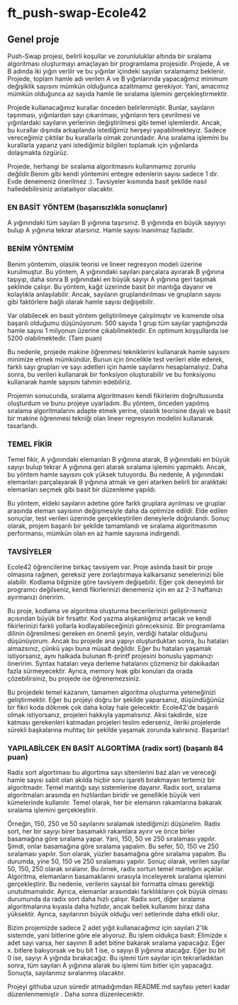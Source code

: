 # ft_push-swap-Ecole42
## Genel proje
Push-Swap projesi, belirli koşullar ve zorunluluklar altında bir sıralama algoritması oluşturmayı amaçlayan bir programlama projesidir. 
Projede, A ve B adında iki yığın verilir ve bu yığınlar içindeki sayıları sıralamamız beklenir. Projede, toplam hamle adı verilen A ve B 
yığınlarında yapacağımız minimum değişiklik sayısını mümkün olduğunca azaltmamız gerekiyor. Yani, amacımız mümkün olduğunca az sayıda hamle 
ile sıralama işlemini gerçekleştirmektir.

Projede kullanacağımız kurallar önceden belirlenmiştir. Bunlar, sayıların taşınması, yığınlardan sayı çıkarılması, 
yığınların ters çevrilmesi ve yığınlardaki sayıların yerlerinin değiştirilmesi gibi temel işlemlerdir. Ancak, bu 
kurallar dışında arkaplanda istediğimiz herşeyi yapabilmekteyiz. Sadece vereceğimiz çıktılar bu kurallarla olmak zorundadır.
Ana sıralama işlemini bu kurallarla yaparız yani istediğimiz bilgileri toplamak için yığınlarda dolaşmakta özgürüz.


Projede, herhangi bir sıralama algoritmasını kullanmamız zorunlu değildir.Benim gibi kendi yöntemini entegre edenlerin sayısı
sadece 1 dir. Evde denemeniz önerilmez :). Tavsiyeler kısmında basit şekilde nasıl halledebilirsiniz anlataılıyor olacaktır.

### EN BASİT YÖNTEM (başarısızlıkla sonuçlanır)
  A yığınındaki tüm sayıları B yığınına taşırsınız. B yığınında en büyük sayıyıyı bulup A yığınına tekrar atarsınız.
  Hamle sayısı inanılmaz fazladır.

### BENİM YÖNTEMİM
Benim yöntemim, olasılık teorisi ve lineer regresyon modeli üzerine kurulmuştur. Bu yöntem, A yığınındaki sayıları parçalara ayırarak B yığınına taşıyıp,
daha sonra B yığınındaki en büyük sayıyı A yığınına geri taşımak şeklinde çalışır. Bu yöntem, kağıt üzerinde basit bir 
mantığa dayanır ve kolaylıkla anlaşılabilir. Ancak, sayıların gruplandırılması ve grupların sayısı gibi faktörlere bağlı 
olarak hamle sayısı değişebilir.

Var olabilecek en basit yöntem geliştirilmeye çalışılmıştır ve kısmende olsa başarılı olduğumu düşünüyorum.
500 sayıda 1 grup tüm sayılar yaptığınızda hamle sayısı 1 milyonun üzerine çıkabilmektedir. En optimum koşşullarda ise 5200 olabilmektedir. (Tam puan)

Bu nedenle, projede makine öğrenmesi tekniklerini kullanarak hamle sayısını minimize etmek mümkündür. Bunun için öncelikle 
test verileri elde ederek, farklı sayı grupları ve sayı adetleri için hamle sayılarını hesaplamalıyız. Daha sonra, bu verileri
 kullanarak bir fonksiyon oluşturabilir ve bu fonksiyonu kullanarak hamle sayısını tahmin edebiliriz.


Projemin sonucunda, sıralama algoritmasını kendi fikirlerim doğrultusunda oluşturdum ve bunu projeye uyarladım. 
Bu yöntem, önceden yapılmış sıralama algoritmalarını adapte etmek yerine, olasılık teorisine dayalı ve basit bir makine 
öğrenmesi tekniği olan lineer regresyon modelini kullanarak tasarlandı.

### TEMEL FİKİR
Temel fikir, A yığınındaki elemanları B yığınına atarak, B yığınındaki en büyük sayıyı bulup tekrar A yığınına geri 
atarak sıralama işlemini yapmaktı. Ancak, bu yöntem hamle sayısını çok yüksek tutuyordu. Bu nedenle, A yığınındaki 
elemanları parçalayarak B yığınına atmak ve geri atarken belirli bir aralıktaki elemanları seçmek gibi basit bir düzenleme 
yapıldı.

Bu yöntem, eldeki sayıların adetine göre farklı gruplara ayrılması ve gruplar arasında eleman sayısının değişmesiyle daha 
da optimize edildi. Elde edilen sonuçlar, test verileri üzerinde gerçekleştirilen deneylerle doğrulandı. Sonuç olarak, 
projem başarılı bir şekilde tamamlandı ve sıralama algoritmasının performansı, mümkün olan en az hamle sayısına indirgendi.

### TAVSİYELER
Ecole42 öğrencilerine birkaç tavsiyem var. Proje aslında basit bir proje olmasına rağmen, gereksiz yere zorlaştırmaya kalkarsanız senelerinizi bile alabilir. Kodlama bilginize göre tavsiyem değişebilir. Eğer çok deneyimli bir programcı değilseniz, kendi fikirlerinizi denemeniz için en az 2-3 haftanızı ayırmanızı öneririm.

Bu proje, kodlama ve algoritma oluşturma becerilerinizi geliştirmeniz açısından büyük bir fırsattır. Kod yazma alışkanlığınız artacak ve kendi fikirlerinizi farklı yollarla kodlayabileceğinizi göreceksiniz. Bir programlama dilinin öğrenilmesi gereken en önemli şeyin, verdiği hatalar olduğunu düşünüyorum. Ancak bu projede ana yapıyı oluşturduktan sonra, bu hataları almazsınız, çünkü yapı buna müsait değildir. Eğer bu hataları yaşamak istiyorsanız, aynı halkada bulunan ft-printf projesini bonuslu yapmanızı öneririm. Syntax hataları veya derleme hatalarını çözmeniz bir dakikadan fazla sürmeyecektir. Ayrıca, memory leak gibi konuları da orada çözebilirsiniz, bu projede ise öğrenemezsiniz.

Bu projedeki temel kazanım, tamamen algoritma oluşturma yeteneğinizi geliştirmektir. Eğer bu projeyi doğru bir şekilde yaparsanız, düşündüğünüz bir fikri koda dökmek çok daha kolay hale gelecektir. Ecole42'de başarılı olmak istiyorsanız, projeleri hakkıyla yapmalısınız. Aksi takdirde, size katması gerekenleri katmadan projeleri teslim ederseniz, ileriki projelerde sürekli başkalarına muhtaç bir şekilde yaşamak zorunda kalırsınız. Başarılar!

### YAPILABİLCEK EN BASİT ALGORTİMA (radix sort) (başarılı 84 puan)
  Radix sort algortiması bu algortima sayı sitemlerini baz alan ve vereceği hamle sayısı sabit olan akılda hiçbir soru işareti bırakmayan tertemiz bir     algoritmadır. Temel mantığı sayı sistemlerine dayanır.
  Radix sort, sıralama algoritmaları arasında en hızlılardan biridir ve genellikle büyük veri kümelerinde kullanılır. Temel olarak, her bir elemanın     rakamlarına bakarak sıralama işlemini gerçekleştirir.

Örneğin, 150, 250 ve 50 sayılarını sıralamak istediğimizi düşünelim. Radix sort, her bir sayıyı birer basamaklı rakamlara ayırır ve önce birler basamağına göre sıralama yapar. Yani, 150, 50 ve 250 sıralaması yapılır.
Şimdi, onlar basamağına göre sıralama yapalım. Bu sefer, 50, 150 ve 250 sıralaması yapılır.
Son olarak, yüzler basamağına göre sıralama yapalım. Bu durumda, yine 50, 150 ve 250 sıralaması yapılır.
Sonuç olarak, verilen sayılar 50, 150, 250 olarak sıralanır.
Bu örnek, radix sortun temel mantığını açıklar. Algoritma, elemanların basamaklarını sırasıyla inceleyerek sıralama işlemini gerçekleştirir. Bu nedenle, verilerin sayısal bir formatta olması gerektiği unutulmamalıdır. Ayrıca, elemanlar arasındaki farklılıkların çok büyük olması durumunda da radix sort daha hızlı çalışır.
Radix sort, diğer sıralama algoritmalarına kıyasla daha hızlıdır, ancak bellek kullanımı biraz daha yüksektir. Ayrıca, sayılarının büyük olduğu veri setlerinde daha etkili olur.

Bizim projemizde sadece 2 adet yığıt kullanacağımız için sayıları 2'lik sistemde, yani bitlerine göre ele alıyoruz. Bu işlem oldukça basit: Elimizde x adet sayı varsa, her sayının 8 adet bitine bakarak sıralama yapacağız. Eğer x. bitlere bakıyorsak ve bu bit 1 ise, o sayıyı B yığınına atacağız. Eğer bu bit 0 ise, sayıyı A yığında bırakacağız. Bu işlemi tüm sayılar için tekrarladıktan sonra, tüm sayıları A yığınına alarak bu işlemi tüm bitler için yapacağız. Sonuçta, sayılarımız sıralanmış olacaktır.

Projeyi githuba uzun süredir atmadığımdan README.md sayfası yeteri kadar düzenlenmemiştir . Daha sonra düzenlecenktir. 
